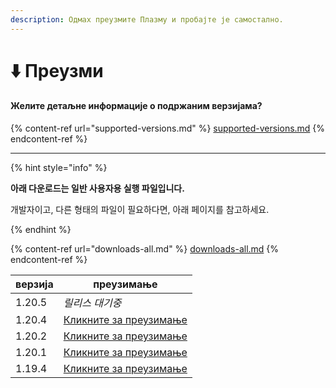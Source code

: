 ```yaml
---
description: Одмах преузмите Плазму и пробајте је самостално.
---
```


# ⬇️ Преузми

#### Желите детаљне информације о подржаним верзијама?

{% content-ref url="supported-versions.md" %}
[supported-versions.md](supported-versions.md)
{% endcontent-ref %}

***

{% hint style="info" %}

**아래 다운로드는 일반 사용자용 실행 파일입니다.**

개발자이고, 다른 형태의 파일이 필요하다면, 아래 페이지를 참고하세요.

{% endhint %}

{% content-ref url="downloads-all.md" %}
[downloads-all.md](downloads-all.md)
{% endcontent-ref %}

<table data-view="cards">
    <thead>
        <tr>
            <th>верзија</th>
            <th>преузимање</th>
        </tr>
    </thead>
    <tbody>
        <tr>
            <td>1.20.5</td>
            <td><em>릴리스 대기중</em></td>
        </tr>
        <tr>
            <td>1.20.4</td>
            <td><a href="https://github.com/PlazmaMC/Plazma/releases/download/build/1.20.4/latest/plazma-paperclip-1.20.4-R0.1-SNAPSHOT-reobf.jar">Кликните за преузимање</a></td>
        </tr>
        <tr>
            <td>1.20.2</td>
            <td><a href="https://github.com/PlazmaMC/Plazma/releases/download/build/1.20.2/latest/plazma-paperclip-1.20.2-R0.1-SNAPSHOT-reobf.jar">Кликните за преузимање</a></td>
        </tr>
        <tr>
            <td>1.20.1</td>
            <td><a href="https://github.com/PlazmaMC/Plazma/releases/download/build/1.20.1/latest/plazma-paperclip-1.20.1-R0.1-SNAPSHOT-reobf.jar">Кликните за преузимање</a></td>
        </tr>
        <tr>
            <td>1.19.4</td>
            <td><a href="https://github.com/PlazmaMC/Plazma/releases/download/build/1.19.4/latest/plazma-paperclip-1.19.4-R0.1-SNAPSHOT-reobf.jar">Кликните за преузимање</a></td>
        </tr>
    </tbody>
</table>
